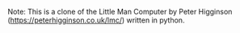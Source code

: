 Note: This is a clone of the Little Man Computer by Peter Higginson (https://peterhigginson.co.uk/lmc/) written in python.
